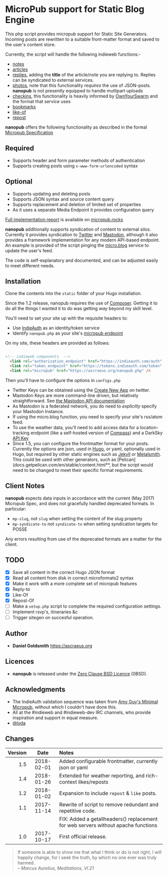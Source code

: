 MicroPub support for Static Blog Engine
=======================================

This php script provides micropub support for Static Site Generators. Incoming posts are rewritten to a suitable front-matter format and saved to the user's content store.

Currently, the script will handle the following indieweb functions:-

- [notes](https://indieweb.org/note)
- [articles](https://indieweb.org/article)
- [replies](https://indieweb.org/reply), adding the **title** of the article/note you are replying to. Replies can be syndicated to external services.
- [photos](https://indieweb.org/note), note that this functionality _requires_ the use of JSON-posts. **nanopub** is not presently equipped to handle multipart uploads
- [checkins](https://indieweb.org/checkin), this functionality is heavily informed by [OwnYourSwarm](https://ownyourswarm.p3k.io/) and the format that service uses
- [bookmarks](https://indieweb.org/bookmark)
- [like-of](https://indieweb.org/like)
- [repost](https://indieweb.org/repost)

**nanopub** offers the following functionality as described in the formal [Micropub Specification](https://www.w3.org/TR/micropub/)

Required
--------
- Supports header and form parameter methods of authentication
- Supports creating posts using `x-www-form-urlencoded` syntax

Optional
--------
- Supports updating and deleting posts
- Supports JSON syntax and source content query
- Supports replacement and deletion of limited set of properties
- As it uses a separate Media Endpoint it provides configuration query

[Full implementation report](https://micropub.rocks/implementation-reports/servers/132/dohoQpnIdZYxrwcpMgzj) is available on [micropub.rocks](https://micropub.rocks/)

**nanopub** additionally supports syndication of content to external silos. Currently it provides syndication to [Twitter](https://twitter.com) and [Mastodon](https://mastodon.social), although it also provides a framework implementation for any modern API-based endpoint. An example is provided of the script pinging the [micro.blog](https://micro.blog) service to update the user's feed.

The code is self-explanatory and documented, and can be adjusted easily to meet different needs.

Installation
------------

Clone the contents into the `static` folder of your Hugo installation.

Since the 1.2 release, nanopub requires the use of [Composer](https://getcomposer.org/). Getting it to do all the things I wanted it to do was getting _way_ beyond my skill level. 

You'll need to set your site up with the requisite headers to:

- Use [IndieAuth](https://indieauth.com/setup) as an identity/token service
- Identify `nanopub.php` as your site's [micropub endpoint](https://indieweb.org/Micropub#How_to_implement)

On my site, these headers are provided as follows:

```html

<!-- indieweb components  -->
  <link rel="authorization_endpoint" href="https://indieauth.com/auth" />
  <link rel="token_endpoint" href="https://tokens.indieauth.com/token" />
  <link rel="micropub" href="https://ascraeus.org/nanopub.php" />

```

Then you'll have to configure the options in `configs.php`

- Twitter Keys can be obtained using the [Create New App](https://apps.twitter.com/app/new) on twitter.
- Mastodon Keys are more command-line driven, but relatively straightforward. See [the Mastodon API documentation](https://github.com/tootsuite/documentation/blob/master/Using-the-API/Testing-with-cURL.md)
- As Mastodon is a federated network, you do need to _explicitly_ specify your Mastodon Instance.
- If using the micro.blog function, you need to specify your site's rss/atom feed.
- To use the weather data, you'll need to add access data for a location-tracking endpoint (like a self-hosted version of [Compass](https://github.com/aaronpk/Compass)) and a DarkSky [API Key](https://darksky.net/dev/docs)
- Since 1.5, you can configure the frontmatter format for your posts. Currently the options are json, used in [Hugo](https://gohugo.io/content-management/front-matter/), or yaml, optionally used in Hugo, but required by other static engines such as [Jekyll](https://jekyllrb.com/docs/frontmatter/) or [Metalsmith](http://www.metalsmith.io). This could be used with other generators, such as [Pelican](docs.getpelican.com/en/stable/content.html**, but the script would need to be changed to meet their specific format requirements.

Client Notes
------------
**nanopub** expects data inputs in accordance with the current (May 2017) Micropub Spec, and does not gracefully handled deprecated formats. In particular:

- `mp-slug`, not `slug` when setting the content of the slug property
- `mp-syndicate-to` not `syndicate-to` when setting syndication targets for POSSE

Any errors resulting from use of the deprecated formats are a matter for the client.

TODO
----
* [X] Save all content in the correct Hugo JSON format
* [X] Read all content from disk in correct microformats2 syntax
* [X] Make it work with a more complete set of micropub features
* [X] Reply-to
* [X] Like-Of
* [X] Repost-Of
* [ ] Make a `setup.php` script to complete the required configuration settings.
* [ ] Implement rsvp's, itineraries &c
* [ ] Trigger sitegen on succesful operation.

Author
---
* **Daniel Goldsmith** <https://ascraeus.org>

Licences
--------
- **nanopub** is released under the [Zero Clause BSD Licence](https://opensource.org/licenses/FPL-1.0.0) (0BSD).

Acknowledgments
---------------
* The IndieAuth validation sequence was taken from [Amy Guy's Minimal Micropub](https://rhiaro.co.uk/2015/04/minimum-viable-micropub), without which I couldn't have done this.
* All at the #indieweb and #indieweb-dev IRC channels, who provide inspiration and support in equal measure.
* [@lyda](https://phrye.com)

Changes
-------
Version | Date | Notes
-------:|:----:|:-----
1.5 | 2018-02-01 | Added configurable frontmatter, currently json or yaml
1.4 | 2018-01-26 | Extended for weather reporting, and rich-context likes/reposts
1.2 | 2018-01-02 | Expansion to include `repost` & `like` posts.
1.1 | 2017-11-14 | Rewrite of script to remove redundant and repetitive code.
|||FIX: Added a getallheaders() replacement for web servers without apache functions
1.0 | 2017-10-17 | First official release. 

 


>If someone is able to show me that what I think or do is not right, I will happily change, for I seek the truth, by which no one ever was truly harmed.  
_– Marcus Aurelius, Meditations, VI.21_
 
